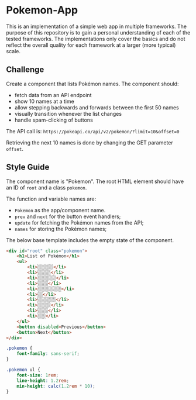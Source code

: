 # Pokemon-App

This is an implementation of a simple web app in multiple frameworks. The purpose of this repository is to gain a personal understanding of each of the tested frameworks. The implementations only cover the basics and do not reflect the overall quality for each framework at a larger (more typical) scale.

## Challenge

Create a component that lists Pokémon names. The component should:

* fetch data from an API endpoint
* show 10 names at a time
* allow stepping backwards and forwards between the first 50 names
* visually transition whenever the list changes
* handle spam-clicking of buttons

The API call is: `https://pokeapi.co/api/v2/pokemon/?limit=10&offset=0`

Retrieving the next 10 names is done by changing the GET parameter `offset`.

## Style Guide

The component name is "Pokemon". The root HTML element should have an ID of `root` and a class `pokemon`.

The function and variable names are:

* `Pokemon` as the app/component name.
* `prev` and `next` for the button event handlers;
* `update` for fetching the Pokémon names from the API;
* `names` for storing the Pokémon names;

The below base template includes the empty state of the component.

```html
<div id="root" class="pokemon">
    <h1>List of Pokémon</h1>
    <ul>
        <li>░░░░░░</li>
        <li>░░░░░</li>
        <li>░░░░░░░</li>
        <li>░░░░</li>
        <li>░░░░░░░░░</li>
        <li>░░</li>
        <li>░░░░░░░</li>
        <li>░░░░░</li>
        <li>░░░░</li>
        <li>░░░</li>
    </ul>
    <button disabled>Previous</button>
    <button>Next</button>
</div>
```

```css
.pokemon {
    font-family: sans-serif;
}

.pokemon ul {
    font-size: 1rem;
    line-height: 1.2rem;
    min-height: calc(1.2rem * 10);
}
```
